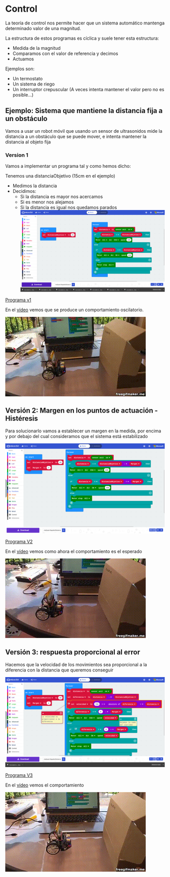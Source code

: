 # Control

La teoría de control nos permite hacer que un sistema automático mantenga determinado valor de una magnitud. 

La estructura de estos programas es cíclica y suele tener esta estructura:
* Medida de la magnitud
* Comparamos con el valor de referencia y decimos
* Actuamos


Ejemplos son:
* Un termostato
* Un sistema de riego
* Un interruptor crepuscular (A veces intenta mantener el valor pero no es posible...)


## Ejemplo: Sistema que mantiene la distancia fija a un obstáculo

Vamos a usar un robot móvil que usando un sensor de ultrasonidos mide la distancia a un obstáculo que se puede mover, e intenta mantener la distancia al objeto fija

### Version 1

Vamos a implementar un programa tal y como hemos dicho:

Tenemos una distanciaObjetivo (15cm en el ejemplo)
* Medimos la distancia
* Decidimos: 
    * Si la distancia es mayor nos acercamos 
    * Si es menor nos alejamos
    * Si la distancia es igual nos quedamos parados
![Version 1](./images/ManteniendoDistanciaV1.png)

[Programa v1](https://makecode.microbit.org/_2oddVg9KhbC7)

En el [vídeo](https://youtu.be/B8Eli8WV7_M) vemos que se produce un comportamiento oscilatorio.

![control 1](./images/controlMovimientov1.gif)

## Versión 2: Margen en los puntos de actuación - Histéresis

Para solucionarlo vamos a establecer un margen en la medida, por encima y por debajo del cual consideramos que el sistema está estabilizado

![Version 2](./images/ManteniendoDistanciaV2.png)

[Programa V2](https://makecode.microbit.org/_bmWbUaMA3Tdz)

En el [vídeo](https://youtu.be/aJpDed_MlTU) vemos como ahora el comportamiento es el esperado

![control 2](./images/controlMovimientov2.gif)

## Versión 3: respuesta proporcional al error

Hacemos que la velocidad de los movimientos sea proporcional a la diferencia con la distancia que queremos conseguir

![Version 3](./images/ManteniendoDistanciaV3.png)

[Programa V3](https://makecode.microbit.org/_AHtKMk8DUDcx)

En el [vídeo](https://youtu.be/ce6OpFJk3P8) vemos el comportamiento

![control 3](./images/controlMovimientov3.gif)



